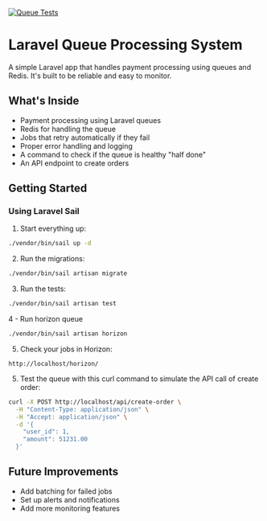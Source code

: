[![Queue Tests](https://github.com/youssef-jad/queue-payment/actions/workflows/laravel.yml/badge.svg)](https://github.com/youssef-jad/queue-payment/actions/workflows/laravel.yml)

# Laravel Queue Processing System

A simple Laravel app that handles payment processing using queues and Redis. It's built to be reliable and easy to monitor.

## What's Inside

- Payment processing using Laravel queues
- Redis for handling the queue
- Jobs that retry automatically if they fail
- Proper error handling and logging
- A command to check if the queue is healthy "half done"
- An API endpoint to create orders

## Getting Started

### Using Laravel Sail

1. Start everything up:
```bash
./vendor/bin/sail up -d
```

2. Run the migrations:
```bash
./vendor/bin/sail artisan migrate
```

3. Run the tests:
```bash
./vendor/bin/sail artisan test
```

4 - Run horizon queue 
```bash
./vendor/bin/sail artisan horizon
```

5. Check your jobs in Horizon:
```
http://localhost/horizon/
```

5. Test the queue with this curl command to simulate the API call of create order:
```bash
curl -X POST http://localhost/api/create-order \
  -H "Content-Type: application/json" \
  -H "Accept: application/json" \
  -d '{
    "user_id": 1,
    "amount": 51231.00
  }'
```

## Future Improvements

- Add batching for failed jobs
- Set up alerts and notifications
- Add more monitoring features

